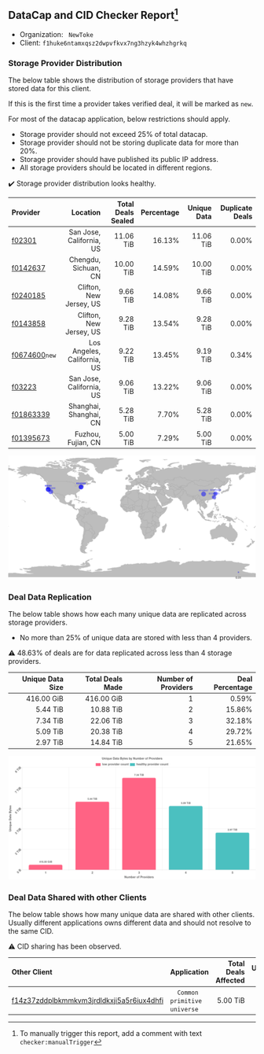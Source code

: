 ## DataCap and CID Checker Report[^1]
 - Organization: ` NewToke`
 - Client: `f1huke6ntamxqsz2dwpvfkvx7ng3hzyk4whzhgrkq`
### Storage Provider Distribution
The below table shows the distribution of storage providers that have stored data for this client.

If this is the first time a provider takes verified deal, it will be marked as `new`.

For most of the datacap application, below restrictions should apply.
 - Storage provider should not exceed 25% of total datacap.
 - Storage provider should not be storing duplicate data for more than 20%.
 - Storage provider should have published its public IP address.
 - All storage providers should be located in different regions.

✔️ Storage provider distribution looks healthy.

| Provider                                                  |                    Location | Total Deals Sealed | Percentage | Unique Data | Duplicate Deals |
| :-------------------------------------------------------- | --------------------------: | -----------------: | ---------: | ----------: | --------------: |
| [f02301](https://filfox.info/en/address/f02301)           |    San Jose, California, US |          11.06 TiB |     16.13% |   11.06 TiB |           0.00% |
| [f0142637](https://filfox.info/en/address/f0142637)       |        Chengdu, Sichuan, CN |          10.00 TiB |     14.59% |   10.00 TiB |           0.00% |
| [f0240185](https://filfox.info/en/address/f0240185)       |     Clifton, New Jersey, US |           9.66 TiB |     14.08% |    9.66 TiB |           0.00% |
| [f0143858](https://filfox.info/en/address/f0143858)       |     Clifton, New Jersey, US |           9.28 TiB |     13.54% |    9.28 TiB |           0.00% |
| [f0674600](https://filfox.info/en/address/f0674600)`new`  | Los Angeles, California, US |           9.22 TiB |     13.45% |    9.19 TiB |           0.34% |
| [f03223](https://filfox.info/en/address/f03223)           |    San Jose, California, US |           9.06 TiB |     13.22% |    9.06 TiB |           0.00% |
| [f01863339](https://filfox.info/en/address/f01863339)     |      Shanghai, Shanghai, CN |           5.28 TiB |      7.70% |    5.28 TiB |           0.00% |
| [f01395673](https://filfox.info/en/address/f01395673)     |          Fuzhou, Fujian, CN |           5.00 TiB |      7.29% |    5.00 TiB |           0.00% |

![Provider Distribution](https://raw.githubusercontent.com/data-preservation-programs/filplus-checker-assets/main/filecoin-project/filecoin-plus-large-datasets/issues/378/1671096321197.png)
### Deal Data Replication
The below table shows how each many unique data are replicated across storage providers.
- No more than 25% of unique data are stored with less than 4 providers.

⚠️ 48.63% of deals are for data replicated across less than 4 storage providers.

| Unique Data Size | Total Deals Made | Number of Providers | Deal Percentage |
| ---------------: | ---------------: | ------------------: | --------------: |
|       416.00 GiB |       416.00 GiB |                   1 |           0.59% |
|         5.44 TiB |        10.88 TiB |                   2 |          15.86% |
|         7.34 TiB |        22.06 TiB |                   3 |          32.18% |
|         5.09 TiB |        20.38 TiB |                   4 |          29.72% |
|         2.97 TiB |        14.84 TiB |                   5 |          21.65% |

![Replication Distribution](https://raw.githubusercontent.com/data-preservation-programs/filplus-checker-assets/main/filecoin-project/filecoin-plus-large-datasets/issues/378/1671096321998.png)
### Deal Data Shared with other Clients
The below table shows how many unique data are shared with other clients.
Usually different applications owns different data and should not resolve to the same CID.

⚠️ CID sharing has been observed.

| Other Client                                                                                                          | Application                   | Total Deals Affected | Unique CIDs |        Verifier |
| :-------------------------------------------------------------------------------------------------------------------- | :---------------------------- | -------------------: | ----------: | --------------: |
| [f14z37zddplbkmmkvm3jrdldkxji5a5r6iux4dhfi](https://filfox.info/en/address/f14z37zddplbkmmkvm3jrdldkxji5a5r6iux4dhfi) | `  Common primitive universe` |             5.00 TiB |         159 | LDN v3 multisig |

[^1]: To manually trigger this report, add a comment with text `checker:manualTrigger`
